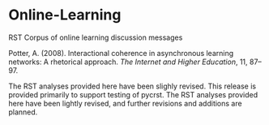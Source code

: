 # Online-Learning
RST Corpus of online learning discussion messages

Potter, A. (2008). Interactional coherence in asynchronous learning networks: A rhetorical approach. _The Internet and Higher Education_, 11, 87–97.

The RST analyses provided here have been slighly revised.
This release is provided primarily to support testing of pycrst. The RST analyses provided here have been lightly revised, and further revisions and additions are planned.
